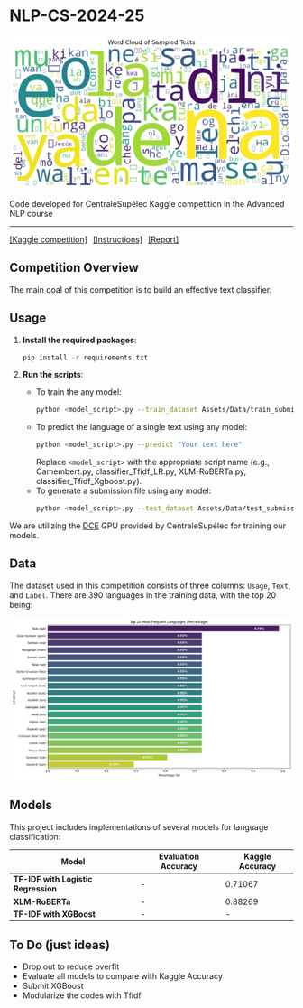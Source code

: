 # NLP-CS-2024-25

![Word cloud](Assets/Images/word_cloud-removebg-preview.png)

Code developed for CentraleSupélec Kaggle competition in the Advanced NLP course

---

<div style="display: flex; gap: 10px;">
  <a href="https://www.kaggle.com/competitions/nlp-cs-2025/overview">[Kaggle competition]</a>
  <a href="https://github.com/PierreColombo/NLP-CS-2024-25/tree/main/kaggle_project">[Instructions]</a>
  <a href="https://plmlatex.math.cnrs.fr/3164218448nqxdntshvkgm">[Report]</a>
</div>

## Competition Overview

The main goal of this competition is to build an effective text classifier.

## Usage

1. **Install the required packages**:
    ```sh
    pip install -r requirements.txt
    ```

2. **Run the scripts**:
    - To train the any model:
        ```sh
        python <model_script>.py --train_dataset Assets/Data/train_submission.csv --train
        ```
    - To predict the language of a single text using any model:
        ```sh
        python <model_script>.py --predict "Your text here"
        ```
        Replace `<model_script>` with the appropriate script name (e.g., Camembert.py, classifier_Tfidf_LR.py, XLM-RoBERTa.py, classifier_Tfidf_Xgboost.py).
    - To generate a submission file using any model:
        ```sh
        python <model_script>.py --test_dataset Assets/Data/test_submission.csv --submission Assets/Outputs/submission.csv
        ```

We are utilizing the [DCE](https://dce.pages.centralesupelec.fr/) GPU provided by CentraleSupélec for training our models.

## Data

The dataset used in this competition consists of three columns: `Usage`, `Text`, and `Label`. There are 390 languages in the training data, with the top 20 being:

![Top 20 Languages](Assets/Outputs/EDA/top_20_languages.png)


## Models

This project includes implementations of several models for language classification:

| Model                          | Evaluation Accuracy  | Kaggle Accuracy                                           |
|--------------------------------|-----------|-------------------|
| **TF-IDF with Logistic Regression** | -   | 0.71067 |
| **XLM-RoBERTa**                | -   | 0.88269 |
| **TF-IDF with XGBoost**        | -         | - |

## To Do (just ideas)

- Drop out to reduce overfit
- Evaluate all models to compare with Kaggle Accuracy 
- Submit XGBoost
- Modularize the codes with Tfidf